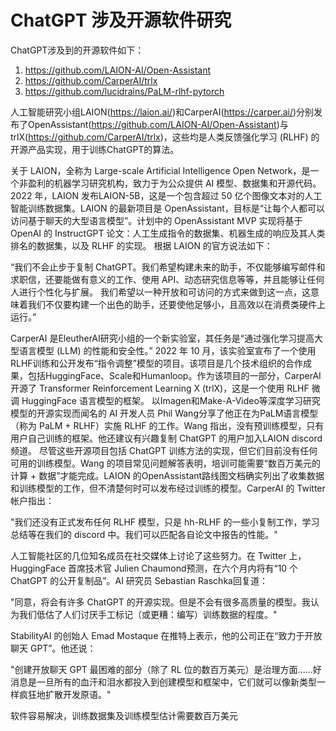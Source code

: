 # ChatGPT 涉及开源软件研究
ChatGPT涉及到的开源软件如下：
1. https://github.com/LAION-AI/Open-Assistant
1. https://github.com/CarperAI/trlx
1. https://github.com/lucidrains/PaLM-rlhf-pytorch

人工智能研究小组LAION(https://laion.ai/)和CarperAI(https://carper.ai/)分别发布了OpenAssistant(https://github.com/LAION-AI/Open-Assistant)与trlX(https://github.com/CarperAI/trlx)，这些均是人类反馈强化学习 (RLHF) 的开源产品实现，用于训练ChatGPT的算法。

关于 LAION，全称为 Large-scale Artificial Intelligence Open Network，是一个非盈利的机器学习研究机构，致力于为公众提供 AI 模型、数据集和开源代码。
2022 年，LAION 发布LAION-5B，这是一个包含超过 50 亿个图像文本对的人工智能训练数据集。LAION 的最新项目是 OpenAssistant，目标是“让每个人都可以访问基于聊天的大型语言模型”。计划中的 OpenAssistant MVP 实现将基于 OpenAI 的 InstructGPT 论文：人工生成指令的数据集、机器生成的响应及其人类排名的数据集，以及 RLHF 的实现。
根据 LAION 的官方说法如下：

“我们不会止步于复制 ChatGPT。我们希望构建未来的助手，不仅能够编写邮件和求职信，还要能做有意义的工作、使用 API、动态研究信息等等，并且能够让任何人进行个性化与扩展。
我们希望以一种开放和可访问的方式来做到这一点，这意味着我们不仅要构建一个出色的助手，还要使他足够小，且高效以在消费类硬件上运行。”

CarperAI 是EleutherAI研究小组的一个新实验室，其任务是“通过强化学习提高大型语言模型 (LLM) 的性能和安全性。” 2022 年 10 月，该实验室宣布了一个使用 RLHF训练和公开发布“指令调整”模型的项目。该项目是几个技术组织的合作成果，包括HuggingFace、Scale和Humanloop。作为该项目的一部分，CarperAI 开源了 Transformer Reinforcement Learning X (trlX)，这是一个使用 RLHF 微调 HuggingFace 语言模型的框架。
以Imagen和Make-A-Video等深度学习研究模型的开源实现而闻名的 AI 开发人员 Phil Wang分享了他正在为PaLM语言模型（称为 PaLM + RLHF）实施 RLHF 的工作。Wang 指出，没有预训练模型，只有用户自己训练的框架。他还建议有兴趣复制 ChatGPT 的用户加入LAION discord 频道。
尽管这些开源项目包括 ChatGPT 训练方法的实现，但它们目前没有任何可用的训练模型。Wang 的项目常见问题解答表明，培训可能需要“数百万美元的计算 + 数据”才能完成。LAION 的OpenAssistant路线图文档确实列出了收集数据和训练模型的工作，但不清楚何时可以发布经过训练的模型。CarperAI 的 Twitter 帐户指出：

"我们还没有正式发布任何 RLHF 模型，只是 hh-RLHF 的一些小复制工作，学习总结等在我们的 discord 中。我们可以匹配各自论文中报告的性能。"

人工智能社区的几位知名成员在社交媒体上讨论了这些努力。在 Twitter 上，HuggingFace 首席技术官 Julien Chaumond预测，在六个月内将有“10 个 ChatGPT 的公开复制品”。AI 研究员 Sebastian Raschka回复道：

"同意，将会有许多 ChatGPT 的开源实现。但是不会有很多高质量的模型。我认为我们低估了人们讨厌手工标记（或更糟：编写）训练数据的程度。"

StabilityAI 的创始人 Emad Mostaque 在推特上表示，他的公司正在“致力于开放聊天 GPT”。他还说：

"创建开放聊天 GPT 最困难的部分（除了 RL 位的数百万美元）是治理方面......好消息是一旦所有的血汗和泪水都投入到创建模型和框架中，它们就可以像新类型一样疯狂地扩散开发原语。"

软件容易解决，训练数据集及训练模型估计需要数百万美元
